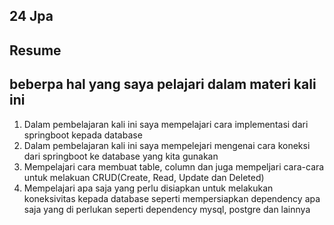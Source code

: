 ##  24 Jpa
## Resume
## beberpa hal yang saya pelajari dalam materi kali ini
1. Dalam pembelajaran kali ini saya mempelajari cara implementasi dari springboot kepada database
2. Dalam pembelajaran kali ini saya mempelejari mengenai cara koneksi dari springboot ke database yang kita gunakan
3. Mempelajari cara membuat table, column dan juga mempeljari cara-cara untuk melakuan CRUD(Create, Read, Update dan Deleted)
4. Mempelajari apa saja yang perlu disiapkan untuk melakukan koneksivitas kepada database seperti mempersiapkan dependency apa saja yang di perlukan seperti dependency mysql, postgre dan lainnya